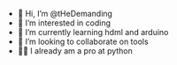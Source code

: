 - 👋 Hi, I’m @tHeDemanding
- 👀 I’m interested in coding
- 🌱 I’m currently learning hdml and arduino
- 💞️ I’m looking to collaborate on tools
- 🐱‍👤 I already am a pro at python
<!---
tHeDemanding/tHeDemanding is a ✨ special ✨ repository because its `README.md` (this file) appears on your GitHub profile.
You can click the Preview link to take a look at your changes.
--->
